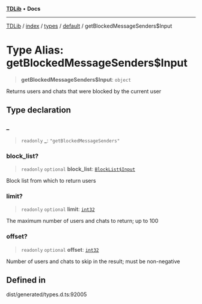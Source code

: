 [**TDLib**](../../../../../../README.md) • **Docs**

***

[TDLib](../../../../../../modules.md) / [index](../../../../../README.md) / [types](../../../README.md) / [default](../README.md) / getBlockedMessageSenders$Input

# Type Alias: getBlockedMessageSenders$Input

> **getBlockedMessageSenders$Input**: `object`

Returns users and chats that were blocked by the current user

## Type declaration

### \_

> `readonly` **\_**: `"getBlockedMessageSenders"`

### block\_list?

> `readonly` `optional` **block\_list**: [`BlockList$Input`](BlockList$Input.md)

Block list from which to return users

### limit?

> `readonly` `optional` **limit**: [`int32`](int32-1.md)

The maximum number of users and chats to return; up to 100

### offset?

> `readonly` `optional` **offset**: [`int32`](int32-1.md)

Number of users and chats to skip in the result; must be non-negative

## Defined in

dist/generated/types.d.ts:92005
